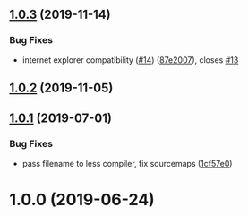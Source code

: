 ## [1.0.3](https://github.com/ovh-ux/rollup-plugin-less-inject/compare/v1.0.2...v1.0.3) (2019-11-14)


### Bug Fixes

* internet explorer compatibility ([#14](https://github.com/ovh-ux/rollup-plugin-less-inject/issues/14)) ([87e2007](https://github.com/ovh-ux/rollup-plugin-less-inject/commit/87e20077b91ba62c3333403d9d3c76ace95d26ea)), closes [#13](https://github.com/ovh-ux/rollup-plugin-less-inject/issues/13)



## [1.0.2](https://github.com/ovh-ux/rollup-plugin-less-inject/compare/v1.0.1...v1.0.2) (2019-11-05)



## [1.0.1](https://github.com/ovh-ux/rollup-plugin-less-inject/compare/v1.0.0...v1.0.1) (2019-07-01)


### Bug Fixes

* pass filename to less compiler, fix sourcemaps ([1cf57e0](https://github.com/ovh-ux/rollup-plugin-less-inject/commit/1cf57e0))



# 1.0.0 (2019-06-24)



